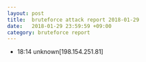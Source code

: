 ```yaml
---
layout: post
title:  bruteforce attack report 2018-01-29
date:   2018-01-29 23:59:59 +09:00
category: bruteforce report
---
```


* 18:14 unknown[198.154.251.81]

